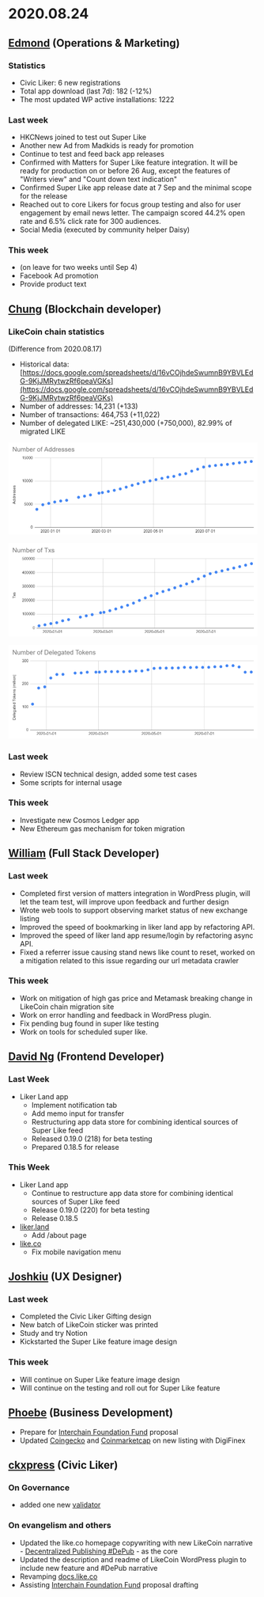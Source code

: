 # 2020.08.24

## ​[Edmond](https://like.co/edmondyu) \(Operations & Marketing\)

### **Statistics** <a id="statistics"></a>

* Civic Liker: 6 new registrations
* Total app download \(last 7d\): 182 \(-12%\) 
* The most updated WP active installations: 1222

### **Last week**

* HKCNews joined to test out Super Like
* Another new Ad from Madkids is ready for promotion
* Continue to test and feed back app releases
* Confirmed with Matters for Super Like feature integration.  It will be ready for production on or before 26 Aug, except the features of "Writers view" and "Count down text indication"
* Confirmed Super Like app release date at 7 Sep and the minimal scope for the release
* Reached out to core Likers for focus group testing and also for user engagement by email news letter.  The campaign scored 44.2% open rate and 6.5% click rate for 300 audiences.
* Social Media \(executed by community helper Daisy\)

### **This week**

* \(on leave for two weeks until Sep 4\)
* Facebook Ad promotion
* Provide product text 

## [Chung](https://like.co/chungwu) \(Blockchain developer\) <a id="chung-blockchain-developer"></a>

### LikeCoin chain statistics <a id="likecoin-chain-statistics"></a>

\(Difference from 2020.08.17\)

* Historical data: [https://docs.google.com/spreadsheets/d/16vCOjhdeSwumnB9YBVLEdG-9KjJMRytwzRf6peaVGKs](https://docs.google.com/spreadsheets/d/16vCOjhdeSwumnB9YBVLEdG-9KjJMRytwzRf6peaVGKs)​
* Number of addresses: 14,231 \(+133\)
* Number of transactions: 464,753 \(+11,022\)
* Number of delegated LIKE: ~251,430,000 \(+750,000\), 82.99% of migrated LIKE

![](../.gitbook/assets/image%20%28101%29.png)

![](../.gitbook/assets/image%20%28100%29.png)

![](../.gitbook/assets/image%20%28102%29.png)

### Last week <a id="last-week"></a>

* Review ISCN technical design, added some test cases
* Some scripts for internal usage

### This week <a id="this-week"></a>

* Investigate new Cosmos Ledger app
* New Ethereum gas mechanism for token migration

## ​[William](https://like.co/williamchong) \(Full Stack Developer\) <a id="william-full-stack-developer"></a>

### Last week <a id="last-week-1"></a>

* Completed first version of matters integration in WordPress plugin, will let the team test, will improve upon feedback and further design
* Wrote web tools to support observing market status of new exchange listing
* Improved the speed of bookmarking in liker land app by refactoring API.
* Improved the speed of liker land app resume/login by refactoring async API.
* Fixed a referrer issue causing stand news like count to reset, worked on a mitigation related to this issue regarding our url metadata crawler

### This week <a id="this-week-1"></a>

* Work on mitigation of high gas price and Metamask breaking change in LikeCoin chain migration site
* Work on error handling and feedback in WordPress plugin.
* Fix pending bug found in super like testing
* Work on tools for scheduled super like.

## ​[David Ng](https://github.com/nwingt) \(Frontend Developer\) <a id="david-ng-frontend-developer"></a>

### Last Week <a id="last-week-2"></a>

* Liker Land app
  * Implement notification tab
  * Add memo input for transfer
  * Restructuring app data store for combining identical sources of Super Like feed
  * Released 0.19.0 \(218\) for beta testing
  * Prepared 0.18.5 for release

### **This Week** <a id="this-week-2"></a>

* Liker Land app
  * Continue to restructure app data store for combining identical sources of Super Like feed
  * Release 0.19.0 \(220\) for beta testing
  * Release 0.18.5
* [liker.land](https://liker.land)
  * Add /about page
* [like.co](https://like.co)
  * Fix mobile navigation menu

## ​[Joshkiu](https://like.co/joshkiu) \(UX Designer\) <a id="joshkiu-ux-designer"></a>

### Last week <a id="last-week-4"></a>

* Completed the Civic Liker Gifting design
* New batch of LikeCoin sticker was printed
* Study and try Notion
* Kickstarted the Super Like feature image design

### This week <a id="this-week-4"></a>

* Will continue on Super Like feature image design
* Will continue on the testing and roll out for Super Like feature

## [Phoebe](https://like.co/phoebe_fb) \(Business Development\) <a id="fbf6"></a>

* Prepare for [Interchain Foundation Fund](https://interchain.io/funding/) proposal 
* Updated [Coingecko](https://www.coingecko.com/en/coins/likecoin) and [Coinmarketcap](https://coinmarketcap.com/currencies/likecoin/) on new listing with DigiFinex

## ​[ckxpress](https://like.co/ckxpress) \(Civic Liker\) <a id="fbf6-1"></a>

### **On Governance**

* added one new [validator](https://likecoin.bigdipper.live/validators)

### **On evangelism and others**

* Updated the like.co homepage copywriting with new LikeCoin narrative - [Decentralized Publishing \#DePub](https://docs.google.com/presentation/d/13jaTDVEbBF89YaGcw6nPZsv4rJuXUST4fgoALFoepDc/edit?usp=sharing) - as the core
* Updated the description and readme of LikeCoin WordPress plugin to include new feature and \#DePub narrative
* Revamping [docs.like.co](https://docs.like.co)
* Assisting [Interchain Foundation Fund](https://interchain.io/funding/) proposal drafting

